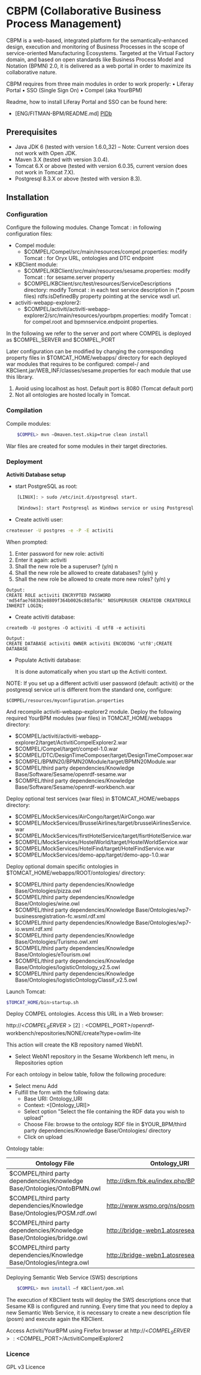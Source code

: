 # CBPM (Collaborative Business Process Management)

CBPM is a web-based, integrated platform for the semantically-enhanced design, execution and monitoring of Business Processes in the scope of service-oriented Manufacturing Ecosystems. Targeted at the Virtual Factory domain, and based on open standards like Business Process Model and Notation (BPMN) 2.0, it is delivered as a web portal in order to maximize its collaborative nature.

CBPM requires from three main modules in order to work properly: 
•	Liferay Portal 
•	SSO (Single Sign On)
•	Compel (aka YourBPM)

Readme, how to install Liferay Portal and SSO can be found here:
* [ENG/FITMAN-BPM/README.md] [PlDb]

## Prerequisites

  - Java JDK 6 (tested with version 1.6.0_32) – Note: Current version does not work with Open JDK.
  - Maven 3.X (tested with version 3.0.4).
  - Tomcat 6.X or above (tested with version 6.0.35, current version does not work in Tomcat 7.X).
  - Postgresql 8.3.X or above (tested with version 8.3).

## Installation
### Configuration

Configure the following modules. Change Tomcat <host>:<port> in following configuration files:

- Compel module:
    - $COMPEL/Compel/src/main/resources/compel.properties: modify Tomcat <host>:<port> for Oryx URL, ontologies and DTC endpoint
- KBClient module:
    - $COMPEL/KBClient/src/main/resources/sesame.properties: modify Tomcat <host>:<port> for sesame.server property
    - $COMPEL/KBClient/src/test/resources/ServiceDescriptions directory: modify Tomcat <host>:<port> in each test service description in (*.posm files) rdfs:isDefinedBy property pointing at the service wsdl url.
- activiti-webapp-explorer2:
    - $COMPEL/activiti/activiti-webapp-explorer2/src/main/resources/yourbpm.properties: modify Tomcat <host>:<port> for compel.root and bpmnservice.endpoint properties.

In the following we refer to the server and port where COMPEL is deployed as $COMPEL_SERVER and $COMPEL_PORT

Later configuration can be modified by changing the corresponding property files in $TOMCAT_HOME/webapps/ directory for each deployed war modules that requires to be configured: compel-<version>/ and KBClient.jar/WEB_INF/classes/sesame.properties for each module that use this library.

1.	Avoid using localhost as host. Default port is 8080 (Tomcat default port)
2.	Not all ontologies are hosted locally in Tomcat.

### Compilation

Compile modules:
```sh
	$COMPEL> mvn –Dmaven.test.skip=true clean install
```

War files are created for some modules in their target directories.

### Deployment

**Activiti Database setup**
- start PostgreSQL as root:
```sh
    [LINUX]: > sudo /etc/init.d/postgresql start.
```
```sh
    [Windows]: start Postgresql as Windows service or using Postgresql script provided by the installation
```

- Create activiti user:
```sh
createuser -U postgres -e -P -E activiti
```
When prompted:

  1. Enter password for new role: activiti
  2. Enter it again: activiti
  3. Shall the new role be a superuser? (y/n) n
  4. Shall the new role be allowed to create databases? (y/n) y
  5. Shall the new role be allowed to create more new roles? (y/n) y

```
Output: 
CREATE ROLE activiti ENCRYPTED PASSWORD 'md54fae7683b3e8809f364b0026c885af8c' NOSUPERUSER CREATEDB CREATEROLE INHERIT LOGIN;
```
- Create activiti database:
```
createdb -U postgres -O activiti -E utf8 -e activiti
```
```
Output: 
CREATE DATABASE activiti OWNER activiti ENCODING 'utf8';CREATE DATABASE
```
- Populate Activiti database:

    It is done automatically when you start up the Activiti context.

NOTE: If you set up a different activiti user password (default: activiti) or the postgresql service url is different from the standard one, configure:
```
$COMPEL/resources/myconfiguration.properties
````
And recompile activiti-webapp-explorer2 module.
Deploy the following required YourBPM modules (war files) in TOMCAT_HOME/webapps directory:
- $COMPEL/activiti/activiti-webapp-explorer2/target/ActivitiCompelExplorer2.war
- $COMPEL/Compel/target/compel-1.0.war
- $COMPEL/DTC/DesignTimeComposer/target/DesignTimeComposer.war
- $COMPEL/BPMN20/BPMN20Module/target/BPMN20Module.war
- $COMPEL/third party dependencies/Knowledge Base/Software/Sesame/openrdf-sesame.war
- $COMPEL/third party dependencies/Knowledge Base/Software/Sesame/openrdf-workbench.war

Deploy optional test services (war files) in $TOMCAT_HOME/webapps directory:

- $COMPEL/MockServices/AirCongo/target/AirCongo.war
- $COMPEL/MockServices/BrusselAirlines/target/brusselAirlinesService.war
- $COMPEL/MockServices/firstHotelService/target/fisrtHotelService.war
- $COMPEL/MockServices/HostelWorld/target/HostelWorldService.war
- $COMPEL/MockServices/HotelFind/target/HotelFindService.war
- $COMPEL/MockServices/demo-app/target/demo-app-1.0.war

Deploy optional domain specific ontologies in $TOMCAT_HOME/webapps/ROOT/ontologies/ directory:

- $COMPEL/third party dependencies/Knowledge Base/Ontologies/pizza.owl
- $COMPEL/third party dependencies/Knowledge Base/Ontologies/wine.owl
- $COMPEL/third party dependencies/Knowledge Base/Ontologies/wp7-businessregistration-fc.wsml.rdf.xml
- $COMPEL/third party dependencies/Knowledge Base/Ontologies/wp7-io.wsml.rdf.xml
- $COMPEL/third party dependencies/Knowledge Base/Ontologies/Turismo.owl.xml
- $COMPEL/third party dependencies/Knowledge Base/Ontologies/eTourism.owl
- $COMPEL/third party dependencies/Knowledge Base/Ontologies/logisticOntology_v2.5.owl
- $COMPEL/third party dependencies/Knowledge Base/Ontologies/logisticOntologyClassif_v2.5.owl

Launch Tomcat:
```sh
$TOMCAT_HOME/bin>startup.sh
````

Deploy COMPEL ontologies. Access this URL in a Web browser:

http://<$COMPEL_SERVER>[2]:<$COMPEL_PORT>/openrdf-workbench/repositories/NONE/create?type=owlim-lite

This action will create the KB repository named WebN1.
- Select WebN1 repository in the Sesame Workbench left menu, in Repositories option

For each ontology in below table, follow the following procedure:
- Select menu Add
- Fulfill the form with the following data:
    - Base URI: Ontology_URI
    - Context: <[Ontology_URI]>
    - Select option "Select the file containing the RDF data you wish to upload"
    - Choose File: browse to the ontology RDF file in $YOUR_BPM/third party dependencies/Knowledge Base/Ontologies/ directory
    - Click on upload


Ontology table:

| Ontology File     | Ontology_URI    | 
| --------|---------|
|$COMPEL/third party dependencies/Knowledge Base/Ontologies/OntoBPMN.owl  | http://dkm.fbk.eu/index.php/BPMN_Ontology   | 
| $COMPEL/third party dependencies/Knowledge Base/Ontologies/POSM.rdf.owl | http://www.wsmo.org/ns/posm/0.2 | 
| $COMPEL/third party dependencies/Knowledge Base/Ontologies/bridge.owl | http://bridge-webn1.atosresearch.eu/bridge | 
| $COMPEL/third party dependencies/Knowledge Base/Ontologies/integra.owl | http://bridge-webn1.atosresearch.eu/bridge | 

Deploying Semantic Web Service (SWS) descriptions
```sh
	$COMPEL> mvn install –f KBClient/pom.xml
```
The execution of KBClient tests will deploy the SWS descriptions once that Sesame KB is configured and running. Every time that you need to deploy a new Semantic Web Service, it is necessary to create a new description file (posm) and execute again the KBClient.

Access Activiti/YourBPM using Firefox browser at
http://<$COMPEL_SERVER>:<$COMPEL_PORT>/ActivitiCompelExplorer2

### Licence
GPL v3  Licence

[//]: # (These are reference links used in the body of this note and get stripped out when the markdown processor does its job. There is no need to format nicely because it shouldn't be seen. Thanks SO - http://stackoverflow.com/questions/4823468/store-comments-in-markdown-syntax)

 
   [PlDb]: <https://github.com/CBPM-WG/Fitman-CBPM/blob/master/ENG/FITMAN-BPM/README.md>




